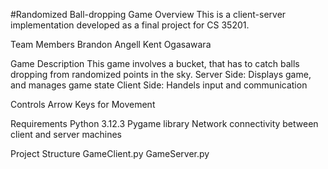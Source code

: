 #Randomized Ball-dropping Game
Overview
This is a client-server implementation developed as a final project for CS 35201.

Team Members
Brandon Angell
Kent Ogasawara

Game Description
This game involves a bucket, that has to catch balls dropping from randomized points in the sky.
Server Side: Displays game, and manages game state
Client Side: Handels input and communication

Controls
Arrow Keys for Movement

Requirements
Python 3.12.3
Pygame library
Network connectivity between client and server machines

Project Structure
GameClient.py
GameServer.py
